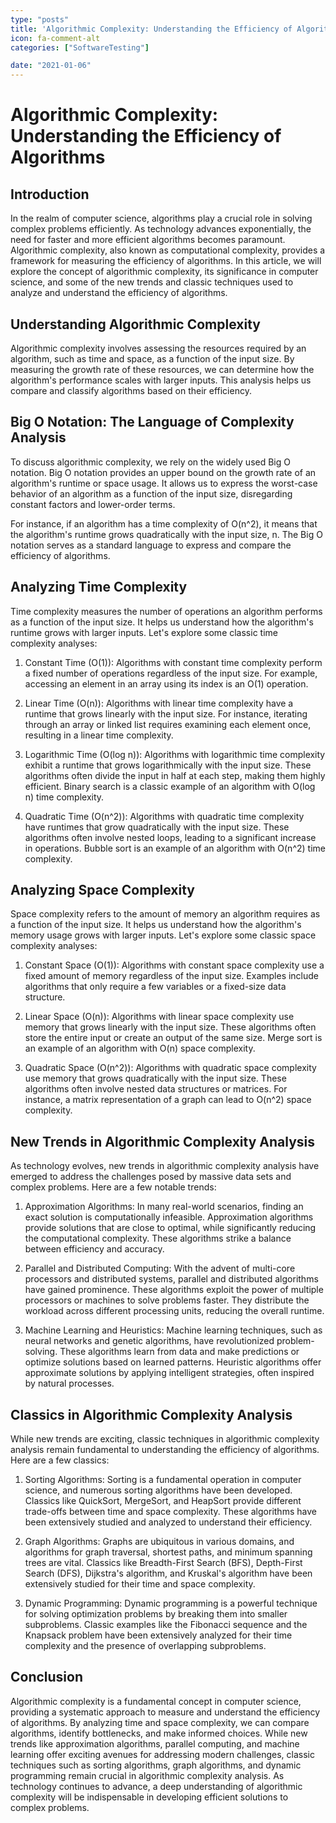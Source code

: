 ```yaml
---
type: "posts"
title: 'Algorithmic Complexity: Understanding the Efficiency of Algorithms'
icon: fa-comment-alt
categories: ["SoftwareTesting"]

date: "2021-01-06"
---
```




# Algorithmic Complexity: Understanding the Efficiency of Algorithms

## Introduction

In the realm of computer science, algorithms play a crucial role in solving complex problems efficiently. As technology advances exponentially, the need for faster and more efficient algorithms becomes paramount. Algorithmic complexity, also known as computational complexity, provides a framework for measuring the efficiency of algorithms. In this article, we will explore the concept of algorithmic complexity, its significance in computer science, and some of the new trends and classic techniques used to analyze and understand the efficiency of algorithms.

## Understanding Algorithmic Complexity

Algorithmic complexity involves assessing the resources required by an algorithm, such as time and space, as a function of the input size. By measuring the growth rate of these resources, we can determine how the algorithm's performance scales with larger inputs. This analysis helps us compare and classify algorithms based on their efficiency.

## Big O Notation: The Language of Complexity Analysis

To discuss algorithmic complexity, we rely on the widely used Big O notation. Big O notation provides an upper bound on the growth rate of an algorithm's runtime or space usage. It allows us to express the worst-case behavior of an algorithm as a function of the input size, disregarding constant factors and lower-order terms.

For instance, if an algorithm has a time complexity of O(n^2), it means that the algorithm's runtime grows quadratically with the input size, n. The Big O notation serves as a standard language to express and compare the efficiency of algorithms.

## Analyzing Time Complexity

Time complexity measures the number of operations an algorithm performs as a function of the input size. It helps us understand how the algorithm's runtime grows with larger inputs. Let's explore some classic time complexity analyses:

1. Constant Time (O(1)): Algorithms with constant time complexity perform a fixed number of operations regardless of the input size. For example, accessing an element in an array using its index is an O(1) operation.

2. Linear Time (O(n)): Algorithms with linear time complexity have a runtime that grows linearly with the input size. For instance, iterating through an array or linked list requires examining each element once, resulting in a linear time complexity.

3. Logarithmic Time (O(log n)): Algorithms with logarithmic time complexity exhibit a runtime that grows logarithmically with the input size. These algorithms often divide the input in half at each step, making them highly efficient. Binary search is a classic example of an algorithm with O(log n) time complexity.

4. Quadratic Time (O(n^2)): Algorithms with quadratic time complexity have runtimes that grow quadratically with the input size. These algorithms often involve nested loops, leading to a significant increase in operations. Bubble sort is an example of an algorithm with O(n^2) time complexity.

## Analyzing Space Complexity

Space complexity refers to the amount of memory an algorithm requires as a function of the input size. It helps us understand how the algorithm's memory usage grows with larger inputs. Let's explore some classic space complexity analyses:

1. Constant Space (O(1)): Algorithms with constant space complexity use a fixed amount of memory regardless of the input size. Examples include algorithms that only require a few variables or a fixed-size data structure.

2. Linear Space (O(n)): Algorithms with linear space complexity use memory that grows linearly with the input size. These algorithms often store the entire input or create an output of the same size. Merge sort is an example of an algorithm with O(n) space complexity.

3. Quadratic Space (O(n^2)): Algorithms with quadratic space complexity use memory that grows quadratically with the input size. These algorithms often involve nested data structures or matrices. For instance, a matrix representation of a graph can lead to O(n^2) space complexity.

## New Trends in Algorithmic Complexity Analysis

As technology evolves, new trends in algorithmic complexity analysis have emerged to address the challenges posed by massive data sets and complex problems. Here are a few notable trends:

1. Approximation Algorithms: In many real-world scenarios, finding an exact solution is computationally infeasible. Approximation algorithms provide solutions that are close to optimal, while significantly reducing the computational complexity. These algorithms strike a balance between efficiency and accuracy.

2. Parallel and Distributed Computing: With the advent of multi-core processors and distributed systems, parallel and distributed algorithms have gained prominence. These algorithms exploit the power of multiple processors or machines to solve problems faster. They distribute the workload across different processing units, reducing the overall runtime.

3. Machine Learning and Heuristics: Machine learning techniques, such as neural networks and genetic algorithms, have revolutionized problem-solving. These algorithms learn from data and make predictions or optimize solutions based on learned patterns. Heuristic algorithms offer approximate solutions by applying intelligent strategies, often inspired by natural processes.

## Classics in Algorithmic Complexity Analysis

While new trends are exciting, classic techniques in algorithmic complexity analysis remain fundamental to understanding the efficiency of algorithms. Here are a few classics:

1. Sorting Algorithms: Sorting is a fundamental operation in computer science, and numerous sorting algorithms have been developed. Classics like QuickSort, MergeSort, and HeapSort provide different trade-offs between time and space complexity. These algorithms have been extensively studied and analyzed to understand their efficiency.

2. Graph Algorithms: Graphs are ubiquitous in various domains, and algorithms for graph traversal, shortest paths, and minimum spanning trees are vital. Classics like Breadth-First Search (BFS), Depth-First Search (DFS), Dijkstra's algorithm, and Kruskal's algorithm have been extensively studied for their time and space complexity.

3. Dynamic Programming: Dynamic programming is a powerful technique for solving optimization problems by breaking them into smaller subproblems. Classic examples like the Fibonacci sequence and the Knapsack problem have been extensively analyzed for their time complexity and the presence of overlapping subproblems.

## Conclusion

Algorithmic complexity is a fundamental concept in computer science, providing a systematic approach to measure and understand the efficiency of algorithms. By analyzing time and space complexity, we can compare algorithms, identify bottlenecks, and make informed choices. While new trends like approximation algorithms, parallel computing, and machine learning offer exciting avenues for addressing modern challenges, classic techniques such as sorting algorithms, graph algorithms, and dynamic programming remain crucial in algorithmic complexity analysis. As technology continues to advance, a deep understanding of algorithmic complexity will be indispensable in developing efficient solutions to complex problems.